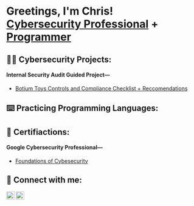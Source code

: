 <h1>Greetings, I'm Chris! <br/><a href="https://www.linkedin.com/in/linksmith/">Cybersecurity Professional</a> + <a href="https://github.com/igitluv">Programmer</a></h1>

<h2>👨‍💻 Cybersecurity Projects:</h2>

<body>
        <h4>Internal Security Audit Guided Project—</h4>
        <nav>
            <ul>
                <li><a href="Botium Toys Controls and Compliance Checklist.pdf" target="_blank">Botium Toys Controls and Compliance Checklist + Reccomendations</a></li>            
            </ul>
        </nav>
  </body>

<h2>⌨️ Practicing Programming Languages:</h2>

<h2>📃 Certifiactions:</h2>

<body>
        <h4>Google Cybersecurity Professional—</h4>
        <nav>
            <ul>
                <li><a href="https://www.coursera.org/account/accomplishments/certificate/SV7N783WVPB3" target="_blank">Foundations of Cybesecurity</a></li>            
            </ul>
        </nav>
  </body>
  
<h2> 🤳 Connect with me:</h2>

<a href="https://www.linkedin.com/in/linksmith/"><img align="left" alt="ChrisSmith | LinkedIn" width="22px" src="https://cdn.jsdelivr.net/npm/simple-icons@v3/icons/linkedin.svg" /></a>

<a href="https://www.linkedin.com/in/linksmith/"><img align="left" alt="ChrisSmith | LinkedIn" width="22px" src="https://ibb.co/wWKkMFj.svg" /></a>
